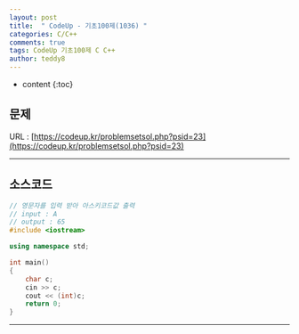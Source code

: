 ```yaml
---
layout: post   
title:  " CodeUp - 기초100제(1036) "
categories: C/C++
comments: true
tags: CodeUp 기초100제 C C++
author: teddy8  
---
```

* content
{:toc}

## 문제
URL : [https://codeup.kr/problemsetsol.php?psid=23](https://codeup.kr/problemsetsol.php?psid=23)

---

## 소스코드
``` cpp
// 영문자를 입력 받아 아스키코드값 출력
// input : A
// output : 65
#include <iostream>

using namespace std;

int main()
{
	char c;
	cin >> c;
	cout << (int)c;
	return 0;
}
```

---
